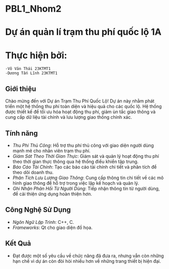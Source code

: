 ﻿# PBL1_Nhom2

# Dự án quản lí trạm thu phí quốc lộ 1A 
# Thực hiện bởi: 
    -Võ Văn Thái 23KTMT1
    -Dương Tấn Lĩnh 23KTMT1

## Giới thiệu

Chào mừng đến với Dự án Trạm Thu Phí Quốc Lộ! Dự án này nhằm phát triển một hệ thống thu phí toàn diện và hiệu quả cho các quốc lộ. Hệ thống được thiết kế để tối ưu hóa hoạt động thu phí, giảm ùn tắc giao thông và cung cấp dữ liệu tài chính và lưu lượng giao thông chính xác.

## Tính năng
- *Thu Phí Thủ Công*: Hỗ trợ thu phí thủ công với giao diện người dùng mạnh mẽ cho nhân viên trạm thu phí.
- *Giám Sát Theo Thời Gian Thực*: Giám sát và quản lý hoạt động thu phí theo thời gian thực thông qua hệ thống điều khiển tập trung.
- *Báo Cáo Tài Chính*: Tạo các báo cáo tài chính chi tiết và phân tích để theo dõi doanh thu.
- *Phân Tích Lưu Lượng Giao Thông*: Cung cấp thông tin chi tiết về các mô hình giao thông để hỗ trợ trong việc lập kế hoạch và quản lý.
- *Ghi Nhận Phản Hồi Từ Người Dùng*: Tiếp nhận thông tin từ người dùng, để cải thiện ứng dụng hoàn thiện hơn.

## Công Nghệ Sử Dụng

- *Ngôn Ngữ Lập Trình*: C++, C.
- *Frameworks*: Qt cho giao diện đồ họa.

## Kết Quả

- Đạt được một số yêu cầu về chức năng đã đưa ra, nhưng vẫn còn những  hạn chế vì dự án còn đòi hòi nhiều hơn về những trang thiết bị hiện đại.
